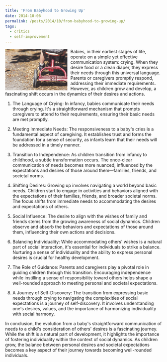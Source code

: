 ```yaml
---
title: 'From Babyhood to Growing Up'
date: 2014-10-06
permalink: /posts/2014/10/from-babyhood-to-growing-up/
tags:
  - critics
  - self-improvement
---
```


<img width="200" alt="childhood" src="/images/posts/from-babyhood-to-growing-up.jpg" style="float: left; margin-right: 10px;" /> Babies, in their earliest stages of life, operate on a simple yet effective communication system: crying. When they desire food or a clean diaper, they express their needs through this universal language. Parents or caregivers promptly respond, addressing their immediate requirements. However, as children grow and develop, a fascinating shift occurs in the dynamics of their desires and actions.

1. The Language of Crying:
In infancy, babies communicate their needs through crying. It's a straightforward mechanism that prompts caregivers to attend to their requirements, ensuring their basic needs are met promptly.

2. Meeting Immediate Needs:
The responsiveness to a baby's cries is a fundamental aspect of caregiving. It establishes trust and forms the foundation for a sense of security, as infants learn that their needs will be addressed in a timely manner.

3. Transition to Independence:
As children transition from infancy to childhood, a subtle transformation occurs. The once-clear communication of needs becomes more nuanced, influenced by the expectations and desires of those around them—families, friends, and societal norms.

4. Shifting Desires:
Growing up involves navigating a world beyond basic needs. Children start to engage in activities and behaviors aligned with the expectations of their families, friends, and broader societal norms. The focus shifts from immediate needs to accommodating the desires and expectations of others.

5. Social Influence:
The desire to align with the wishes of family and friends stems from the growing awareness of social dynamics. Children observe and absorb the behaviors and expectations of those around them, influencing their own actions and decisions.

6. Balancing Individuality:
While accommodating others' wishes is a natural part of social interaction, it's essential for individuals to strike a balance. Nurturing a sense of individuality and the ability to express personal desires is crucial for healthy development.

7. The Role of Guidance:
Parents and caregivers play a pivotal role in guiding children through this transition. Encouraging independence while instilling a sense of responsibility toward others helps shape a well-rounded approach to meeting personal and societal expectations.

8. A Journey of Self-Discovery:
The transition from expressing basic needs through crying to navigating the complexities of social expectations is a journey of self-discovery. It involves understanding one's desires, values, and the importance of harmonizing individuality with social harmony.

In conclusion, the evolution from a baby's straightforward communication of needs to a child's consideration of others' desires is a fascinating journey. While the shift is a natural part of development, it highlights the importance of fostering individuality within the context of social dynamics. As children grow, the balance between personal desires and societal expectations becomes a key aspect of their journey towards becoming well-rounded individuals.
